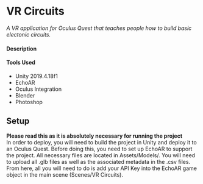 # VR Circuits
*A VR application for Oculus Quest that teaches people how to build basic electonic circuits.*

#### Description 

#### Tools Used
- Unity 2019.4.18f1
- EchoAR
- Oculus Integration
- Blender
- Photoshop

## Setup
**Please read this as it is absolutely necessary for running the project**  
In order to deploy, you will need to build the project in Unity and deploy it to an Oculus Quest. Before doing this, you need to set up EchoAR to support the project. All necessary files are located in Assets/Models/. You will need to upload all .glb files as well as the associated metadata in the .csv files. From here, all you will need to do is add your API Key into the EchoAR game object in the main scene (Scenes/VR Circuits).
